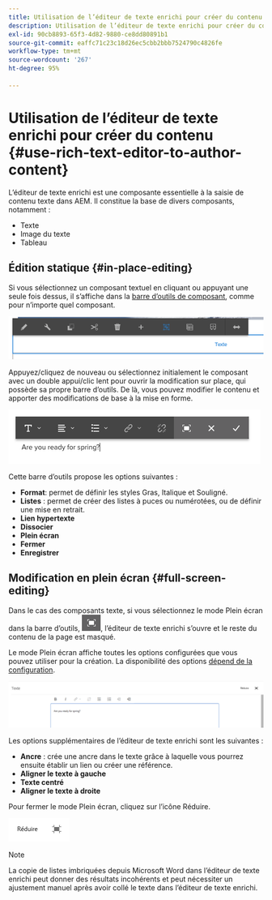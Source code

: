 ```yaml
---
title: Utilisation de l’éditeur de texte enrichi pour créer du contenu
description: Utilisation de l’éditeur de texte enrichi pour créer du contenu dans Adobe Experience Manager 6.5.
exl-id: 90cb8893-65f3-4d82-9880-ce8dd80891b1
source-git-commit: eaffc71c23c18d26ec5cbb2bbb7524790c4826fe
workflow-type: tm+mt
source-wordcount: '267'
ht-degree: 95%

---
```


# Utilisation de l’éditeur de texte enrichi pour créer du contenu {#use-rich-text-editor-to-author-content}

L’éditeur de texte enrichi est une composante essentielle à la saisie de contenu texte dans AEM. Il constitue la base de divers composants, notamment :

* Texte
* Image du texte
* Tableau

## Édition statique {#in-place-editing}

Si vous sélectionnez un composant textuel en cliquant ou appuyant une seule fois dessus, il s’affiche dans la [barre d’outils de composant](/help/sites-authoring/editing-content.md#edit-configure-copy-cut-delete-paste), comme pour n’importe quel composant.

![screen_shot_2018-03-21at163054](assets/screen_shot_2018-03-21at163054.png)

Appuyez/cliquez de nouveau ou sélectionnez initialement le composant avec un double appui/clic lent pour ouvrir la modification sur place, qui possède sa propre barre d’outils. De là, vous pouvez modifier le contenu et apporter des modifications de base à la mise en forme.

![screen_shot_2018-03-21at163214](assets/screen_shot_2018-03-21at163214.png)

Cette barre d’outils propose les options suivantes :

* **Format**: permet de définir les styles Gras, Italique et Souligné.
* **Listes** : permet de créer des listes à puces ou numérotées, ou de définir une mise en retrait.
* **Lien hypertexte**
* **Dissocier**
* **Plein écran**
* **Fermer**
* **Enregistrer**

## Modification en plein écran {#full-screen-editing}

Dans le cas des composants texte, si vous sélectionnez le mode Plein écran dans la barre d’outils, ![Mode de modification en plein écran](do-not-localize/screen_shot_2018-03-21at163236.png), l’éditeur de texte enrichi s’ouvre et le reste du contenu de la page est masqué.

Le mode Plein écran affiche toutes les options configurées que vous pouvez utiliser pour la création. La disponibilité des options [dépend de la configuration](/help/sites-administering/rich-text-editor.md).

![screen_shot_2018-03-21at163248](assets/screen_shot_2018-03-21at163248.png)

Les options supplémentaires de l’éditeur de texte enrichi sont les suivantes :

* **Ancre** : crée une ancre dans le texte grâce à laquelle vous pourrez ensuite établir un lien ou créer une référence.
* **Aligner le texte à gauche**
* **Texte centré**
* **Aligner le texte à droite**

Pour fermer le mode Plein écran, cliquez sur l’icône Réduire.

![screen_shot_2018-03-21at163323](assets/screen_shot_2018-03-21at163323.png)

>[!NOTE]
>
>La copie de listes imbriquées depuis Microsoft Word dans l’éditeur de texte enrichi peut donner des résultats incohérents et peut nécessiter un ajustement manuel après avoir collé le texte dans l’éditeur de texte enrichi.
